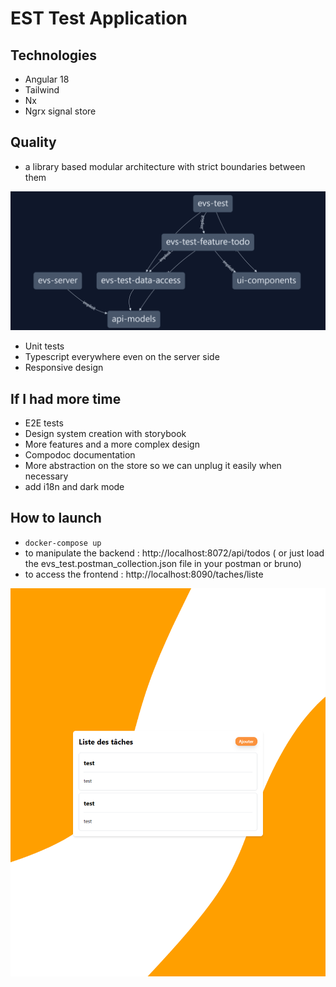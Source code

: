 # EST Test Application
## Technologies
- Angular 18
- Tailwind
- Nx
- Ngrx signal store

## Quality
- a library based modular architecture with strict boundaries between them

![dependency graph](graph.png "Dependency graph")

- Unit tests
- Typescript everywhere even on the server side
- Responsive design

## If I had more time 
- E2E tests
- Design system creation with storybook
- More features and a more complex design
- Compodoc documentation
- More abstraction on the store so we can unplug it easily when necessary
- add i18n and dark mode

## How to launch
- ``docker-compose up``
- to manipulate the backend : http://localhost:8072/api/todos ( or just load the evs_test.postman_collection.json file in your postman or bruno)
- to access the frontend : http://localhost:8090/taches/liste

![application](app.png "App")